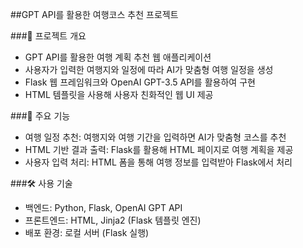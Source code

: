 ##GPT API를 활용한 여행코스 추천 프로젝트

###📌 프로젝트 개요
- GPT API를 활용한 여행 계획 추천 웹 애플리케이션
- 사용자가 입력한 여행지와 일정에 따라 AI가 맞춤형 여행 일정을 생성
- Flask 웹 프레임워크와 OpenAI GPT-3.5 API를 활용하여 구현
- HTML 템플릿을 사용해 사용자 친화적인 웹 UI 제공

###🚀 주요 기능
- 여행 일정 추천: 여행지와 여행 기간을 입력하면 AI가 맞춤형 코스를 추천
- HTML 기반 결과 출력: Flask를 활용해 HTML 페이지로 여행 계획을 제공
- 사용자 입력 처리: HTML 폼을 통해 여행 정보를 입력받아 Flask에서 처리

###🛠️ 사용 기술
- 백엔드: Python, Flask, OpenAI GPT API
- 프론트엔드: HTML, Jinja2 (Flask 템플릿 엔진)
- 배포 환경: 로컬 서버 (Flask 실행)
